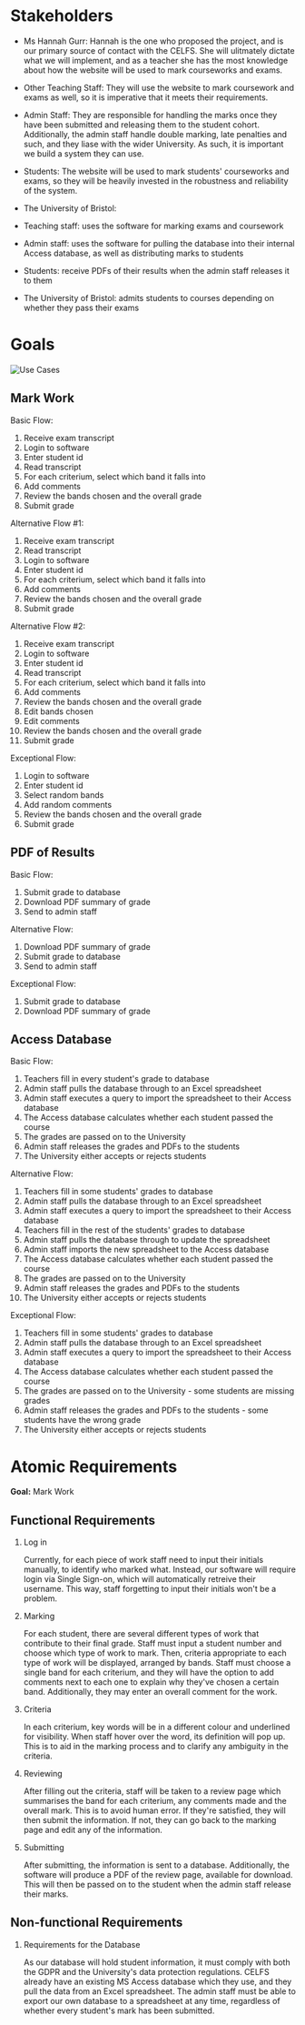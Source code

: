 Stakeholders
============
- Ms Hannah Gurr: Hannah is the one who proposed the project, and is our primary source of contact with the CELFS. She will ulitmately dictate what we will implement, and as a teacher she has the most knowledge about how the website will be used to mark courseworks and exams.
- Other Teaching Staff: They will use the website to mark coursework and exams as well, so it is imperative that it meets their requirements.
- Admin Staff: They are responsible for handling the marks once they have been submitted and releasing them to the student cohort. Additionally, the admin staff handle double marking, late penalties and such, and they liase with the wider University. As such, it is important we build a system they can use.
- Students: The website will be used to mark students' courseworks and exams, so they will be heavily invested in the robustness and reliability of the system.
- The University of Bristol: 

- Teaching staff: uses the software for marking exams and coursework
- Admin staff: uses the software for pulling the database into their internal Access database, as well as 
distributing marks to students
- Students: receive PDFs of their results when the admin staff releases it to them
- The University of Bristol: admits students to courses depending on whether they pass their exams

Goals
=====

![Use Cases](/Files/Documents/Portfolio-A/UseCases.png)

Mark Work
---------
Basic Flow:
1. Receive exam transcript
1. Login to software
1. Enter student id
1. Read transcript
1. For each criterium, select which band it falls into
1. Add comments
1. Review the bands chosen and the overall grade
1. Submit grade

Alternative Flow #1:
1. Receive exam transcript
1. Read transcript
1. Login to software
1. Enter student id
1. For each criterium, select which band it falls into
1. Add comments
1. Review the bands chosen and the overall grade
1. Submit grade

Alternative Flow #2:
1. Receive exam transcript
1. Login to software
1. Enter student id
1. Read transcript
1. For each criterium, select which band it falls into
1. Add comments
1. Review the bands chosen and the overall grade
1. Edit bands chosen
1. Edit comments
1. Review the bands chosen and the overall grade
1. Submit grade

Exceptional Flow:
1. Login to software
1. Enter student id
1. Select random bands
1. Add random comments
1. Review the bands chosen and the overall grade
1. Submit grade

PDF of Results
--------------
Basic Flow:
1. Submit grade to database
1. Download PDF summary of grade
1. Send to admin staff

Alternative Flow:
1. Download PDF summary of grade
1. Submit grade to database
1. Send to admin staff

Exceptional Flow:
1. Submit grade to database
1. Download PDF summary of grade

Access Database
---------------
Basic Flow:
1. Teachers fill in every student's grade to database
1. Admin staff pulls the database through to an Excel spreadsheet
1. Admin staff executes a query to import the spreadsheet to their Access database
1. The Access database calculates whether each student passed the course
1. The grades are passed on to the University
1. Admin staff releases the grades and PDFs to the students
1. The University either accepts or rejects students

Alternative Flow:
1. Teachers fill in some students' grades to database
1. Admin staff pulls the database through to an Excel spreadsheet
1. Admin staff executes a query to import the spreadsheet to their Access database
1. Teachers fill in the rest of the students' grades to database
1. Admin staff pulls the database through to update the spreadsheet
1. Admin staff imports the new spreadsheet to the Access database
1. The Access database calculates whether each student passed the course
1. The grades are passed on to the University
1. Admin staff releases the grades and PDFs to the students
1. The University either accepts or rejects students

Exceptional Flow:
1. Teachers fill in some students' grades to database
1. Admin staff pulls the database through to an Excel spreadsheet
1. Admin staff executes a query to import the spreadsheet to their Access database
1. The Access database calculates whether each student passed the course
1. The grades are passed on to the University - some students are missing grades
1. Admin staff releases the grades and PDFs to the students - some students have the wrong grade
1. The University either accepts or rejects students

Atomic Requirements
===================
**Goal:** Mark Work

Functional Requirements
-----------------------

1.  Log in

    Currently, for each piece of work staff need to input their initials manually, to identify who marked what. Instead, our 
    software will require login via Single Sign-on, which will automatically retreive their username. This way, staff forgetting 
    to input their initials won't be a problem.
1.  Marking

    For each student, there are several different types of work that contribute to their final grade. Staff must input a student 
    number and choose which type of work to mark. Then, criteria appropriate to each type of work will be displayed, arranged by 
    bands. Staff must choose a single band for each criterium, and they will have the option to add comments next to each one to 
    explain why they've chosen a certain band. Additionally, they may enter an overall comment for the work.
1.  Criteria

    In each criterium, key words will be in a different colour and underlined for visibility. When staff hover over the word, 
    its definition will pop up. This is to aid in the marking process and to clarify any ambiguity in the criteria.
1.  Reviewing

    After filling out the criteria, staff will be taken to a review page which summarises the band for each criterium, any comments 
    made and the overall mark. This is to avoid human error. If they're satisfied, they will then submit the information. If not, 
    they can go back to the marking page and edit any of the information.
1.  Submitting

    After submitting, the information is sent to a database. Additionally, the software will produce a PDF of the review page, 
    available for download. This will then be passed on to the student when the admin staff release their marks.

Non-functional Requirements
---------------------------

1.  Requirements for the Database

    As our database will hold student information, it must comply with both the GDPR and the University's data protection regulations. 
    CELFS already have an existing MS Access database which they use, and they pull the data from an Excel spreadsheet. The admin staff 
    must be able to export our own database to a spreadsheet at any time, regardless of whether every student's mark has been submitted.
